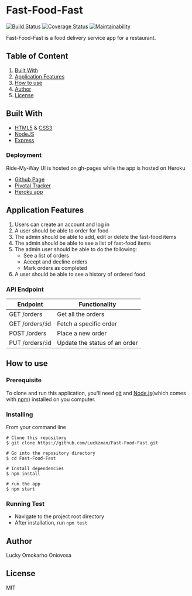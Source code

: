 # Fast-Food-Fast

[![Build Status](https://travis-ci.com/Luckzman/Fast-Food-Fast.svg?branch=develop)](https://travis-ci.com/Luckzman/Fast-Food-Fast)
[![Coverage Status](https://coveralls.io/repos/github/Luckzman/Fast-Food-Fast/badge.svg?branch=develop)](https://coveralls.io/github/Luckzman/Fast-Food-Fast?branch=develop)
[![Maintainability](https://api.codeclimate.com/v1/badges/6b8c8ed5861f3851d0f0/maintainability)](https://codeclimate.com/github/Luckzman/Fast-Food-Fast/maintainability)

Fast-Food-Fast​ is a food delivery service app for a restaurant.


## Table of Content 
1. [Built With](#built-with)
2. [Application Features](#application-features)
3. [How to use](#how-to-use)
4. [Author](#author)
5. [License](#license)

## Built With
* [HTML5](https://developer.mozilla.org/en-US/docs/Web/Guide/HTML/HTML5) & [CSS3](https://developer.mozilla.org/en-US/docs/Web/CSS/CSS3)
* [NodeJS](https://nodejs.org/en/)
* [Express](https://expressjs.com/)

### Deployment
Ride-My-Way UI is hosted on gh-pages while the app is hosted on Heroku
* [Github Page](https://luckzman.github.io/Fast-Food-Fast/ui/index.html)
* [Pivotal Tracker](https://www.pivotaltracker.com/n/projects/2193919)
* [Heroku app](https://fastfoodfast2018.herokuapp.com/api/v1/order/)

## Application Features
1. Users can create an account and log in
2. A user should be able to order for food
3. The admin should be able to add, edit or delete the fast-food items
4. The admin should be able to see a list of fast-food items
5. The admin user should be able to do the following:
    * See a list of orders
    * Accept and decline orders
    * Mark orders as completed
6. A user should be able to see a history of ordered food

### API Endpoint
Endpoint | Functionality
-------- | -------------
GET  /orders | Get all the orders
GET /orders/:id | Fetch a specific order
POST /orders | Place a new order
PUT /orders/:id | Update the status of an order

## How to use
### Prerequisite
To clone and run this application, you'll need [git](https://git-scm.com/downloads) and [Node.js](https://nodejs.org/en/download/)(which comes with [npm](https://www.npmjs.com/)) installed on you computer.

### Installing
From your command line
```
# Clone this repository
$ git clone https://github.com/Luckzman/Fast-Food-Fast.git

# Go into the repository directory
$ cd Fast-Food-Fast

# Install dependencies
$ npm install

# run the app
$ npm start
```

### Running Test
* Navigate to the project root directory
* After installation, run `npm test`

## Author
Lucky Omokarho Oniovosa

## License
MIT
